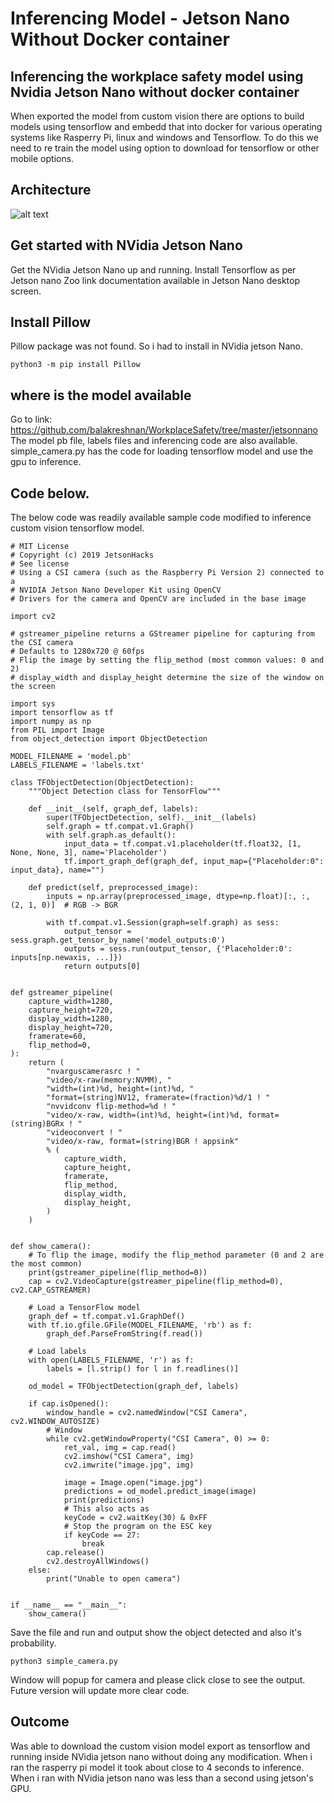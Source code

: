 # Inferencing Model - Jetson Nano Without Docker container

## Inferencing the workplace safety model using Nvidia Jetson Nano without docker container

When exported the model from custom vision there are options to build models using tensorflow and embedd that into docker for various operating systems like Rasperry Pi, linux and windows and Tensorflow. To do this we need to re train the model using option to download for tensorflow or other mobile options.

## Architecture

![alt text](https://github.com/balakreshnan/WorkplaceSafety/blob/master/WorkplaceSafetyarch.jpg "Architecture")

## Get started with NVidia Jetson Nano

Get the NVidia Jetson Nano up and running. Install Tensorflow as per Jetson nano Zoo link documentation available in Jetson Nano desktop screen.

## Install Pillow

Pillow package was not found. So i had to install in NVidia jetson Nano.

```
python3 -m pip install Pillow
```

## where is the model available

Go to link: https://github.com/balakreshnan/WorkplaceSafety/tree/master/jetsonnano
The model pb file, labels files and inferencing code are also available. simple_camera.py has the code for loading tensorflow model and use the gpu to inference.

## Code below.

The below code was readily available sample code modified to inference custom vision tensorflow model.

```
# MIT License
# Copyright (c) 2019 JetsonHacks
# See license
# Using a CSI camera (such as the Raspberry Pi Version 2) connected to a
# NVIDIA Jetson Nano Developer Kit using OpenCV
# Drivers for the camera and OpenCV are included in the base image

import cv2

# gstreamer_pipeline returns a GStreamer pipeline for capturing from the CSI camera
# Defaults to 1280x720 @ 60fps
# Flip the image by setting the flip_method (most common values: 0 and 2)
# display_width and display_height determine the size of the window on the screen

import sys
import tensorflow as tf
import numpy as np
from PIL import Image
from object_detection import ObjectDetection

MODEL_FILENAME = 'model.pb'
LABELS_FILENAME = 'labels.txt'

class TFObjectDetection(ObjectDetection):
    """Object Detection class for TensorFlow"""

    def __init__(self, graph_def, labels):
        super(TFObjectDetection, self).__init__(labels)
        self.graph = tf.compat.v1.Graph()
        with self.graph.as_default():
            input_data = tf.compat.v1.placeholder(tf.float32, [1, None, None, 3], name='Placeholder')
            tf.import_graph_def(graph_def, input_map={"Placeholder:0": input_data}, name="")

    def predict(self, preprocessed_image):
        inputs = np.array(preprocessed_image, dtype=np.float)[:, :, (2, 1, 0)]  # RGB -> BGR

        with tf.compat.v1.Session(graph=self.graph) as sess:
            output_tensor = sess.graph.get_tensor_by_name('model_outputs:0')
            outputs = sess.run(output_tensor, {'Placeholder:0': inputs[np.newaxis, ...]})
            return outputs[0]


def gstreamer_pipeline(
    capture_width=1280,
    capture_height=720,
    display_width=1280,
    display_height=720,
    framerate=60,
    flip_method=0,
):
    return (
        "nvarguscamerasrc ! "
        "video/x-raw(memory:NVMM), "
        "width=(int)%d, height=(int)%d, "
        "format=(string)NV12, framerate=(fraction)%d/1 ! "
        "nvvidconv flip-method=%d ! "
        "video/x-raw, width=(int)%d, height=(int)%d, format=(string)BGRx ! "
        "videoconvert ! "
        "video/x-raw, format=(string)BGR ! appsink"
        % (
            capture_width,
            capture_height,
            framerate,
            flip_method,
            display_width,
            display_height,
        )
    )


def show_camera():
    # To flip the image, modify the flip_method parameter (0 and 2 are the most common)
    print(gstreamer_pipeline(flip_method=0))
    cap = cv2.VideoCapture(gstreamer_pipeline(flip_method=0), cv2.CAP_GSTREAMER)

    # Load a TensorFlow model
    graph_def = tf.compat.v1.GraphDef()
    with tf.io.gfile.GFile(MODEL_FILENAME, 'rb') as f:
        graph_def.ParseFromString(f.read())

    # Load labels
    with open(LABELS_FILENAME, 'r') as f:
        labels = [l.strip() for l in f.readlines()]

    od_model = TFObjectDetection(graph_def, labels)

    if cap.isOpened():
        window_handle = cv2.namedWindow("CSI Camera", cv2.WINDOW_AUTOSIZE)
        # Window
        while cv2.getWindowProperty("CSI Camera", 0) >= 0:
            ret_val, img = cap.read()
            cv2.imshow("CSI Camera", img)
            cv2.imwrite("image.jpg", img)

            image = Image.open("image.jpg")
            predictions = od_model.predict_image(image)
            print(predictions)
            # This also acts as
            keyCode = cv2.waitKey(30) & 0xFF
            # Stop the program on the ESC key
            if keyCode == 27:
                break
        cap.release()
        cv2.destroyAllWindows()
    else:
        print("Unable to open camera")


if __name__ == "__main__":
    show_camera()
```

Save the file and run and output show the object detected and also it's probability.

```
python3 simple_camera.py
```

Window will popup for camera and please click close to see the output. Future version will update more clear code.

## Outcome

Was able to download the custom vision model export as tensorflow and running inside NVidia jetson nano without doing any modification.
When i ran the rasperry pi model it took about close to 4 seconds to inference. When i ran with NVidia jetson nano was less than a second 
using jetson's GPU.
